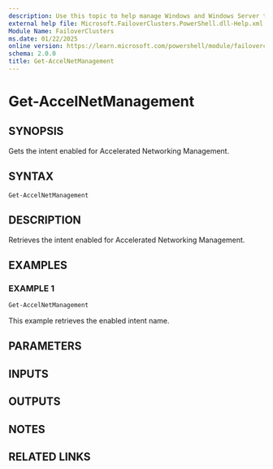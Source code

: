 ```yaml
---
description: Use this topic to help manage Windows and Windows Server technologies with Windows PowerShell.
external help file: Microsoft.FailoverClusters.PowerShell.dll-Help.xml
Module Name: FailoverClusters
ms.date: 01/22/2025
online version: https://learn.microsoft.com/powershell/module/failoverclusters/get-accelnetmanagement?view=windowsserver2025-ps&wt.mc_id=ps-gethelp
schema: 2.0.0
title: Get-AccelNetManagement
---
```


# Get-AccelNetManagement

## SYNOPSIS
Gets the intent enabled for Accelerated Networking Management.

## SYNTAX

```
Get-AccelNetManagement
```

## DESCRIPTION

Retrieves the intent enabled for Accelerated Networking Management.

## EXAMPLES

### EXAMPLE 1

```powershell
Get-AccelNetManagement
```

This example retrieves the enabled intent name.

## PARAMETERS

## INPUTS

## OUTPUTS

## NOTES

## RELATED LINKS
